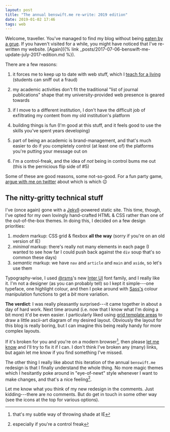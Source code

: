 ```yaml
---
layout: post
title: "The annual benswift.me re-write: 2019 edition"
date: 2019-01-02 17:46
tags: web
---
```


Welcome, traveller. You've managed to find my blog without being [eaten by a
grue](http://zork.wikia.com/wiki/Grue). If you haven't visited for a while, you
might have noticed that I've re-written my website. [Again]({%
link _posts/2017-07-06-benswift-me-update-july-2017-edition.md %}).

There are a few reasons:

1. it forces me to keep up to date with web stuff, which I [teach for a
   living](https://cs.anu.edu.au/courses/comp1720/) (students can sniff out a
   fraud)

2. my academic activities don't fit the traditional "list of journal
   publications" shape that my university-provided web presence is geared
   towards

3. if I move to a different institution, I don't have the difficult job of
   exfiltrating my content from my old institution's platform

4. building things is fun (I'm good at this stuff, and it feels good to use the
   skills you've spent years developing)

5. part of being an academic is brand-management, and that's much easier to do
   if you completely control (at least one of) the platforms you're putting your
   message out on

6. I'm a control-freak, and the idea of _not_ being in control bums me out (this
   is the pernicious flip side of #5)

Some of these are good reasons, some not-so-good. For a fun party game, [argue
with me on twitter](https://twitter.com/benswift) about which is which 😉

## The nitty-gritty technical stuff

I've (once again) gone with a [Jekyll](https://jekyllrb.com/)-powered static
site. This time, though, I've opted for my own lovingly hand-crafted HTML & CSS
rather than one of the out-of-the-box themes. In doing this, I decided on a few
design priorities:

1. _modern_ markup: CSS grid & flexbox **all the way** (sorry if you're on an old
   version of IE)
2. _minimal_ markup: there's really not many elements in each page (I wanted to
   see how far I could push back against the `div` soup that's so common these
   days)
3. _semantic_ markup: we have `nav` and `article` and `main` and `aside`, so
   let's use them

Typography-wise, I used [@rsms](https://twitter.com/rsms)'s new [Inter
UI](https://rsms.me/inter/) font family, and I really like it. I'm not a
designer (as you can probably tell) so I kept it simple---one typeface, one
highlight colour, and then I poke around with
[Sass's](https://www.sass-lang.com) colour manipulation functions to get a _bit_
more variation.

**The verdict**: I was really pleasantly surprised---it came together in about a
day of hard work. Next time around (i.e. now that I know what I'm doing a bit
more) it'd be even easier. I particularly liked using [grid template
areas](https://css-tricks.com/snippets/css/complete-guide-grid/#prop-grid-template-areas)
to draw a little ascii-art diagram of my desired layout. Obviously the layout
for this blog is really boring, but I can imagine this being really handy for
more complex layouts.

If it's broken for you and you're on a modern browser[^ie-shade], then please
[let me know](mailto:ben.swift@anu.edu.au) and I'll try to fix it if I can. I
don't think I've broken any (many) links, but again let me know if you find
something I've missed.

[^ie-shade]: that's my subtle way of throwing shade at IE

The other thing I really like about this iteration of the annual `benswift.me`
redesign is that I finally understand the whole thing. No more magic themes
which I hesitantly poke around in "eye-of-newt" style whenever I want to make
changes, and that's a nice feeling[^control-freak].

[^control-freak]: especially if you're a control freak

Let me know what you think of my new redesign in the comments. Just
kidding---there are no comments. But do get in touch in some other way (see the
icons at the top for various options).
